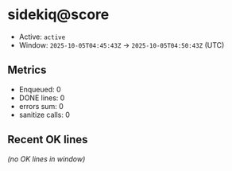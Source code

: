 # sidekiq@score

- Active: `active`
- Window: `2025-10-05T04:45:43Z` → `2025-10-05T04:50:43Z` (UTC)

## Metrics
- Enqueued: 0
- DONE lines: 0
- errors sum: 0
- sanitize calls: 0

## Recent OK lines
_(no OK lines in window)_
